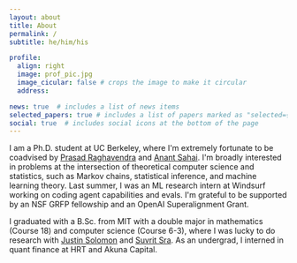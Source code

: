 ```yaml
---
layout: about
title: About
permalink: /
subtitle: he/him/his

profile:
  align: right
  image: prof_pic.jpg
  image_cicular: false # crops the image to make it circular
  address:

news: true  # includes a list of news items
selected_papers: true # includes a list of papers marked as "selected={true}"
social: true  # includes social icons at the bottom of the page
---
```


I am a Ph.D. student at UC Berkeley, where I'm extremely fortunate to be coadvised by [Prasad Raghavendra](http://people.eecs.berkeley.edu/~prasad/) and [Anant Sahai](https://www2.eecs.berkeley.edu/Faculty/Homepages/sahai.html). 
I'm broadly interested in problems at the intersection of theoretical computer science and statistics, such as Markov chains, statistical inference, and machine learning theory. 
Last summer, I was an ML research intern at Windsurf working on coding agent capabilities and evals. 
I'm grateful to be supported by an NSF GRFP fellowship and an OpenAI Superalignment Grant.

I graduated with a B.Sc. from MIT with a double major in mathematics (Course 18) and computer science (Course 6-3), where I was lucky to do research with [Justin Solomon](https://people.csail.mit.edu/jsolomon/) and [Suvrit Sra](https://optml.mit.edu/). As an undergrad, I interned in quant finance at HRT and Akuna Capital. 

